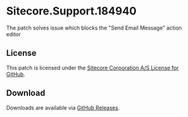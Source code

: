 # Sitecore.Support.184940
The patch solves issue which blocks the &quot;Send Email Message&quot; action editor

## License  
This patch is licensed under the [Sitecore Corporation A/S License for GitHub](https://github.com/sitecoresupport/Sitecore.Support.184940/blob/master/LICENSE).  

## Download  
Downloads are available via [GitHub Releases](https://github.com/sitecoresupport/Sitecore.Support.184940/releases).  
